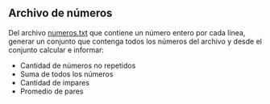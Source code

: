 ## Archivo de números

Del archivo [numeros.txt](Ej1-numeros/numeros.txt) que contiene un número entero por cada línea, generar un conjunto que contenga todos los números del archivo y desde el conjunto calcular e informar:
 * Cantidad de números no repetidos
 * Suma de todos los números
 * Cantidad de impares
 * Promedio de pares 


